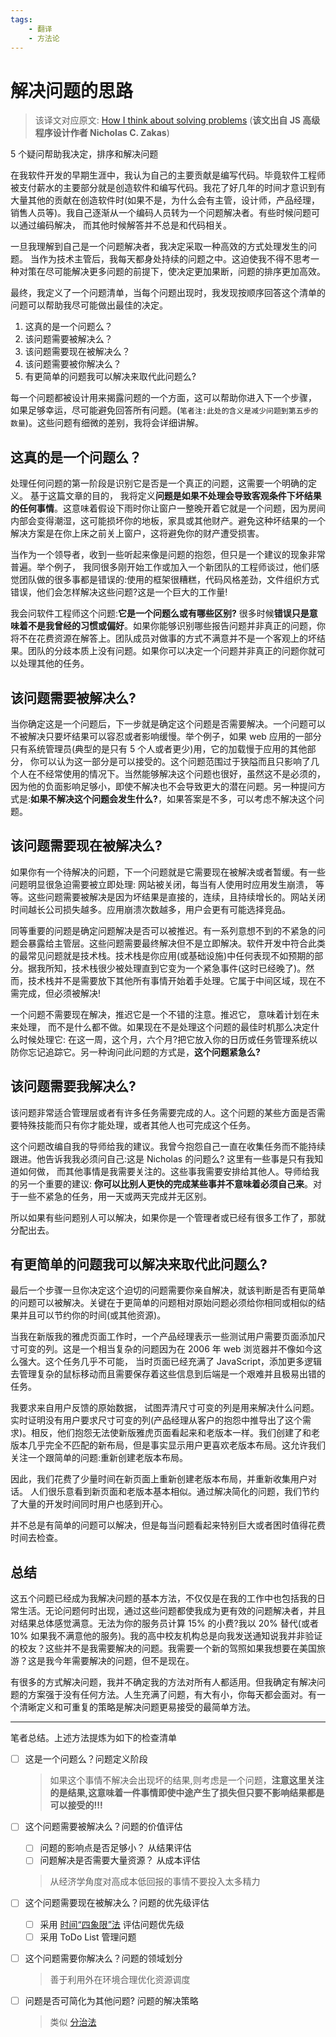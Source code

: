 ```yaml
---
tags:
    - 翻译
    - 方法论
---
```


# 解决问题的思路

> 该译文对应原文: [How I think about solving problems](https://humanwhocodes.com/blog/2020/02/how-i-think-about-solving-problems/) (**该文出自 JS 高级程序设计作者 Nicholas C. Zakas**)

5 个疑问帮助我决定，排序和解决问题

在我软件开发的早期生涯中，我认为自己的主要贡献是编写代码。毕竟软件工程师被支付薪水的主要部分就是创造软件和编写代码。我花了好几年的时间才意识到有大量其他的贡献在创造软件时(如果不是，为什么会有主管，设计师，产品经理，销售人员等)。我自己逐渐从一个编码人员转为一个问题解决者。有些时候问题可以通过编码解决， 而其他时候解答并不总是和代码相关。

一旦我理解到自己是一个问题解决者，我决定采取一种高效的方式处理发生的问题。
当作为技术主管后，我每天都身处持续的问题之中。这迫使我不得不思考一种对策在尽可能解决更多问题的前提下，使决定更加果断，问题的排序更加高效。

最终，我定义了一个问题清单，当每个问题出现时，我发现按顺序回答这个清单的问题可以帮助我尽可能做出最佳的决定。

1. 这真的是一个问题么？
2. 该问题需要被解决么？
3. 该问题需要现在被解决么？
4. 该问题需要被你解决么？
5. 有更简单的问题我可以解决来取代此问题么?

每一个问题都被设计用来揭露问题的一个方面，这可以帮助你进入下一个步骤，
如果足够幸运，尽可能避免回答所有问题。(`笔者注:此处的含义是减少问题到第五步的数量`)。这些问题有细微的差别，我将会详细讲解。


## 这真的是一个问题么？

处理任何问题的第一阶段是识别它是否是一个真正的问题，这需要一个明确的定义。
基于这篇文章的目的， 我将定义**问题是如果不处理会导致客观条件下坏结果的任何事情**。这意味着假设下雨时你让窗户一整晚开着它就是一个问题，因为房间内部会变得潮湿，这可能损坏你的地板，家具或其他财产。避免这种坏结果的一个解决方案是在你上床之前关上窗户，这将避免你的财产遭受损害。

当作为一个领导者，收到一些听起来像是问题的抱怨，但只是一个建议的现象非常普遍。举个例子， 我同很多刚开始工作或加入一个新团队的工程师谈过，他们感觉团队做的很多事都是错误的:使用的框架很糟糕，代码风格差劲，文件组织方式错误，他们会怎样解决这些问题?这是一个巨大的工作量!

我会问软件工程师这个问题:**它是一个问题么或有哪些区别?** 很多时候**错误只是意味着不是我曾经的习惯或偏好**。如果你能够识别哪些报告问题并非真正的问题，你将不在花费资源在解答上。团队成员对做事的方式不满意并不是一个客观上的坏结果。团队的分歧本质上没有问题。如果你可以决定一个问题并非真正的问题你就可以处理其他的任务。

## 该问题需要被解决么?

当你确定这是一个问题后，下一步就是确定这个问题是否需要解决。一个问题可以不被解决只要坏结果可以容忍或者影响缓慢。举个例子，如果 web 应用的一部分只有系统管理员(典型的是只有 5 个人或者更少)用，它的加载慢于应用的其他部分， 你可以认为这一部分是可以接受的。这个问题范围过于狭隘而且只影响了几个人在不经常使用的情况下。当然能够解决这个问题也很好，虽然这不是必须的，因为他的负面影响足够小，即使不解决也不会导致更大的潜在问题。另一种提问方式是:**如果不解决这个问题会发生什么?**，如果答案是不多，可以考虑不解决这个问题。

## 该问题需要现在被解决么?
如果你有一个待解决的问题，下一个问题就是它需要现在被解决或者暂缓。有一些问题明显很急迫需要被立即处理: 网站被关闭，每当有人使用时应用发生崩溃， 等等。这些问题需要被解决是因为坏结果是直接的，连续，且持续增长的。网站关闭时间越长公司损失越多。应用崩溃次数越多，用户会更有可能选择竞品。

同等重要的问题是确定问题解决是否可以被推迟。有一系列意想不到的不紧急的问题会暴露给主管层。这些问题需要最终解决但不是立即解决。软件开发中符合此类的最常见问题就是技术栈。技术栈是你应用(或基础设施)中任何表现不如预期的部分。据我所知，技术栈很少被处理直到它变为一个紧急事件(这时已经晚了)。然而，技术栈并不是需要放下其他所有事情开始着手处理。它属于中间区域，现在不需完成，但必须被解决!

一个问题不需要现在解决，推迟它是一个不错的注意。推迟它， 意味着计划在未来处理， 而不是什么都不做。如果现在不是处理这个问题的最佳时机那么决定什么时候处理它: 在这一周，这个月，六个月?把它放入你的日历或任务管理系统以防你忘记追踪它。另一种询问此问题的方式是，**这个问题紧急么?**

## 该问题需要我解决么?

该问题非常适合管理层或者有许多任务需要完成的人。这个问题的某些方面是否需要特殊技能而只有你才能处理，或者其他人也可完成这个任务。

这个问题改编自我的导师给我的建议。我曾今抱怨自己一直在收集任务而不能持续跟进。他告诉我我必须问自己:这是 Nicholas 的问题么? 这里有一些事是只有我知道如何做， 而其他事情是我需要关注的。这些事我需要安排给其他人。导师给我的另一个重要的建议: **你可以比别人更快的完成某些事并不意味着必须自己来**。对于一些不紧急的任务，用一天或两天完成并无区别。

所以如果有些问题别人可以解决，如果你是一个管理者或已经有很多工作了，那就分配出去。

## 有更简单的问题我可以解决来取代此问题么?

最后一个步骤一旦你决定这个迫切的问题需要你亲自解决，就该判断是否有更简单的问题可以被解决。关键在于更简单的问题相对原始问题必须给你相同或相似的结果并且可以节约你的时间(或其他资源)。

当我在新版我的雅虎页面工作时，一个产品经理表示一些测试用户需要页面添加尺寸可变的列。这是一个相当复杂的问题因为在 2006 年 web 浏览器并不像如今这么强大。这个任务几乎不可能， 当时页面已经充满了 JavaScript，添加更多逻辑去管理复杂的鼠标移动而且需要保存着这些信息到后端是一个艰难并且极易出错的任务。

我要求来自用户反馈的原始数据， 试图弄清尺寸可变的列是用来解决什么问题。实时证明没有用户要求尺寸可变的列(产品经理从客户的抱怨中推导出了这个需求)。相反，他们抱怨无法使新版雅虎页面看起来和老版本一样。我们创建了和老版本几乎完全不匹配的新布局，但是事实显示用户更喜欢老版本布局。这允许我们关注一个跟简单的问题:重新创建老版本布局。

因此，我们花费了少量时间在新页面上重新创建老版本布局，并重新收集用户对话。
人们很乐意看到新页面和老版本基本相似。通过解决简化的问题，我们节约了大量的开发时间同时用户也感到开心。

并不总是有简单的问题可以解决，但是每当问题看起来特别巨大或者困时值得花费时间去检查。

## 总结

这五个问题已经成为我解决问题的基本方法，不仅仅是在我的工作中也包括我的日常生活。无论问题何时出现，通过这些问题都使我成为更有效的问题解决者，并且对结果总体感觉满意。无法为你的服务员计算 15% 的小费?我以 20% 替代(或者 10% 如果我不满意他的服务)。我的高中校友机构总是向我发送通知说我并非验证的校友？这些并不是我需要解决的问题。我需要一个新的驾照如果我想要在美国旅游？这是我今年需要解决的问题，但不是现在。

有很多的方式解决问题，我并不确定我的方法对所有人都适用。但我确定有解决问题的方案强于没有任何方法。人生充满了问题，有大有小，你每天都会面对。有一个清晰定义和可重复的策略是解决问题更易接受的最简单方法。



-----

笔者总结。上述方法提炼为如下的检查清单

* [ ] 这是一个问题么？问题定义阶段
    > 如果这个事情不解决会出现坏的结果,则考虑是一个问题，**注意这里关注的是结果,这意味着一件事情即使中途产生了损失但只要不影响结果都是可以接受的!!!**
* [ ] 这个问题需要被解决么？问题的价值评估
    * [ ] 问题的影响点是否足够小？ 从结果评估
    * [ ] 问题解决是否需要大量资源？ 从成本评估
    > 从经济学角度对高成本低回报的事情不要投入太多精力
* [ ] 这个问题需要现在被解决么？问题的优先级评估
    * [ ] 采用 [时间“四象限”法](https://wiki.mbalib.com/wiki/%E6%97%B6%E9%97%B4%E2%80%9C%E5%9B%9B%E8%B1%A1%E9%99%90%E2%80%9D%E6%B3%95) 评估问题优先级
    * [ ] 采用 ToDo List 管理问题
* [ ] 这个问题需要你解决么？问题的领域划分
    > 善于利用外在环境合理优化资源调度
* [ ] 问题是否可简化为其他问题? 问题的解决策略
    > 类似 [分治法](https://zh.wikipedia.org/zh-hans/%E5%88%86%E6%B2%BB%E6%B3%95) 

